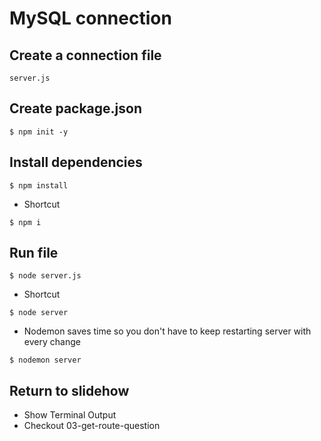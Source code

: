 # MySQL connection

## Create a connection file
`server.js`

## Create package.json
`$ npm init -y`

## Install dependencies
`$ npm install`

* Shortcut

`$ npm i`

## Run file
`$ node server.js`

* Shortcut

`$ node server`

* Nodemon saves time so you don't have to keep restarting server with every change

`$ nodemon server`

## Return to slidehow
* Show Terminal Output
* Checkout 03-get-route-question
